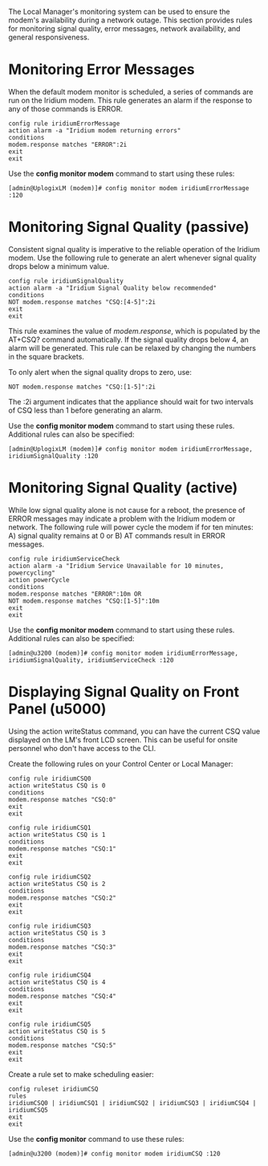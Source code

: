 The Local Manager's monitoring system can be used to ensure the modem's availability during a network outage. This section provides rules for monitoring signal quality, error messages, network availability, and general responsiveness.

# Monitoring Error Messages

When the default modem monitor is scheduled, a series of commands are run on the Iridium modem. This rule generates an alarm if the response to any of those commands is ERROR.

```
config rule iridiumErrorMessage
action alarm -a "Iridium modem returning errors"
conditions
modem.response matches "ERROR":2i
exit
exit
```

Use the **config monitor modem** command to start using these rules:

```
[admin@UplogixLM (modem)]# config monitor modem iridiumErrorMessage :120
```

# Monitoring Signal Quality (passive)

Consistent signal quality is imperative to the reliable operation of the Iridium modem. Use the following rule to generate an alert whenever signal quality drops below a minimum value.

```
config rule iridiumSignalQuality
action alarm -a "Iridium Signal Quality below recommended"
conditions
NOT modem.response matches "CSQ:[4-5]":2i
exit
exit
```

This rule examines the value of *modem.response*, which is populated by the AT+CSQ? command automatically. If the signal quality drops below 4, an alarm will be generated. This rule can be relaxed by changing the numbers in the square brackets.

To only alert when the signal quality drops to zero, use:

```
NOT modem.response matches "CSQ:[1-5]":2i
```

The :2i argument indicates that the appliance should wait for two intervals of CSQ less than 1 before generating an alarm.

Use the **config monitor modem** command to start using these rules. Additional rules can also be specified:

```
[admin@UplogixLM (modem)]# config monitor modem iridiumErrorMessage, iridiumSignalQuality :120
```

# Monitoring Signal Quality (active)

While low signal quality alone is not cause for a reboot, the presence of ERROR messages may indicate a problem with the Iridium modem or network. The following rule will power cycle the modem if for ten minutes: A) signal quality remains at 0 or B) AT commands result in ERROR messages.

```
config rule iridiumServiceCheck
action alarm -a "Iridium Service Unavailable for 10 minutes, powercycling"
action powerCycle
conditions
modem.response matches "ERROR":10m OR
NOT modem.response matches "CSQ:[1-5]":10m
exit
exit
```

Use the **config monitor modem** command to start using these rules. Additional rules can also be specified:

```
[admin@u3200 (modem)]# config monitor modem iridiumErrorMessage, iridiumSignalQuality, iridiumServiceCheck :120
```

# Displaying Signal Quality on Front Panel (u5000)

Using the action writeStatus command, you can have the current CSQ value displayed on the LM's front LCD screen. This can be useful for onsite personnel who don't have access to the CLI.

Create the following rules on your Control Center or Local Manager:

```
config rule iridiumCSQ0
action writeStatus CSQ is 0
conditions
modem.response matches "CSQ:0"
exit
exit

config rule iridiumCSQ1
action writeStatus CSQ is 1
conditions
modem.response matches "CSQ:1"
exit
exit

config rule iridiumCSQ2
action writeStatus CSQ is 2
conditions
modem.response matches "CSQ:2"
exit
exit

config rule iridiumCSQ3
action writeStatus CSQ is 3
conditions
modem.response matches "CSQ:3"
exit
exit

config rule iridiumCSQ4
action writeStatus CSQ is 4
conditions
modem.response matches "CSQ:4"
exit
exit

config rule iridiumCSQ5
action writeStatus CSQ is 5
conditions
modem.response matches "CSQ:5"
exit
exit
```

Create a rule set to make scheduling easier:

```
config ruleset iridiumCSQ
rules
iridiumCSQ0 | iridiumCSQ1 | iridiumCSQ2 | iridiumCSQ3 | iridiumCSQ4 | iridiumCSQ5
exit
exit

```

Use the **config monitor** command to use these rules:

```
[admin@u3200 (modem)]# config monitor modem iridiumCSQ :120
```
